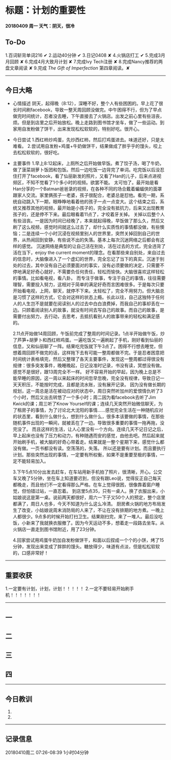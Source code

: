 # 标题：计划的重要性

#### 20180409   周一   天气：阴天，很冷

## To-Do

1.百词斩背单词216    ✔
2.运动40分钟    ✔
3.日记0408  ✘
4.火锅店打工    ✔
5.完成3月月回顾  ✘
6.完成4月大致月计划 ✘
7.完成Ivy Tech注册  ✘
8.完成Nancy推荐的两盘文章阅读 ✘
9.完成 *The Gift of Imperfection* 第四章阅读。✘


***
## 今日大略

* 心情描述
阴天，起得晚（8:12），深睡不好，整个人有些困困的。早上花了很长时间刷facebook，导致一整天周回顾没做完。中午困得不行，但为了早点做完时间统计，忍者没去睡，下午直接去了火锅店。出发之前心里有些沮丧，烦。但是到店里之后开始放松。晚上走路到图书馆才坐车，做了一些运动。到家用自发粉做了饼干，出来发现松松软软的，特别好吃。很开心。
* 今日尝试
1.西红柿炒鸡蛋，先炒西红柿，然后打鸡蛋进去。味道还好，只是太难看。
2.尝试用自发粉+鸡蛋+牛奶做饼干，结果做成了胖乎乎的馒头，咬上去松松软软的，很好吃。

* 主要事件
  1.早上8:12起床，上厕所之后开始做早饭。煮了饺子汤，喝了牛奶，做了菠菜胡萝卜饭团和包饭。然后一边吃饭一边背完了单词。吃完饭以后没忍住打开了facebook，看了仙丽新发的照片，又看了Han的儿子，后来点进视频区，不知不觉看了1个多小时的视频。欲罢不能。
  太可怕了。最开始是看Han分享的一个Batman爸爸录的视频，在各种不同的场合戴着蝙蝠侠的面罩跟家人交流。家里俩孩子一老婆，孩子很配合，老婆总是怼他。看完一期，系统自动跳入下一期，眼睁睁地看着他的孩子一点一点变大。这个结束之后，系统又推荐其他的视频，最开始是小孩子的，完全没有抵抗力，后来又出现教育孩子的，还是停不下来。最后眼看着11点了，才咬着牙关掉。
  关掉以后整个人有些沮丧。一是因为时间已经晚了，本来就起得晚，早饭做了那么久，然后又刷了这么视频，感觉时间就这么过去了，却什么实质性的事情都没做，有些懊恼；二是连续一个小时沉浸在视频里别人的世界里，突然关掉回到自己的世界，从热闹回到安静，有些说不出的失落。基本上每次沉迷网络之后都会有这样的感觉。
  沉迷网络是典型的让自己活在别处，活在过去的方式，完全违背了活在当下，enjoy the current moment的理念。在看那些来自别处，来自过去的信息时，大脑像进入了一个虚幻的世界，完全忘记了当下的真实。沉迷于别处的过去，其中没有自己必须要面对的事实，没有必须要做的决定，只需要不停地满足好奇心就好，不需要负任何责任，轻松而愉快。大脑很喜欢这样轻松的事情。比如看电视，看八卦。
  而专注于做事，专注于自己的事情，往往需要理智，需要投入努力，这相对于简单的满足好奇而言困难很多。于是每次只要开始看电视，上网，聊天，就停不下来。太轻松了，完全不用努力。但大脑总是习惯了这样的方式，它会对这样的状态上瘾。长此以往，自己这独特于任何人的人生岂不是就要在阅读别人的过去中白白浪费掉，而我自己的事却丢在一边。只顾着阅读别人的故事，就没有时间去写自己的故事。而自己的故事，是需要付出努力，去行动，去思考，去抵抗看别人的故事带来的轻松和满足感的。

  2.11点开始做14周回顾，午饭前完成了整周的时间记录。1点半开始做午饭，炒了芦笋+胡萝卜和西红柿鸡蛋。一遍吃饭又一遍刷起了手机，刚好看到仙丽的信息，又和仙丽聊了一阵。结果吃完饭就下午3点了。困得不行想去睡觉，但想着周回顾不做完的话，这样拖下去有可能一整周都做不完。于是忍者困意把时间统计表格填完，然后又整理了各天主要事件，发现这一整周都过得很没有规律：很多突发事件，晚睡晚起，日记没准时记录，书没有读，冥想没有做。感觉不是很好，跟13周完全不一样。
  好不容易开始的早起，因为晚上总是不能早睡的原因，这一周以来起床的时间忽早忽晚，完全没有规律，导致日记一天天积压，不能按时完成，且都是流水账，没有展开记录。
  因为没有做长期的规划，这一周总是活在被动应对的状态中，周日突然听加州的爱恨情仇听了3个小时，然后又出去转悠了一个多小时；周二因为看facebook去听了Jim Kwick的课；周三听了Know Yourself的课；连续几天突然开始微信聊天，为了租房子的事情，为了讨论北大沈阳的事情……感觉完全生活在一种随机应对的状态里，看到什么做什么，想到什么做什么，很多本该要做的事情，在那些随机事件出现的一瞬间，就被丢在了一边。导致很多重要的事情一拖再拖，没完没了。
  而且这样的生活，让人心里没有一个方向。连续几天不记日记之后，早上起床也没有了压力和动力，有种随遇而安的感觉，由他去吧。然后起来就开始刷手机，被大脑的好奇心带着走。结果就是一整个星期下来，感觉什么都没有做。一页书都没有读。空荡荡的，失落。
  所以还是要有计划。而且要执行计划。那些突然出现的事情，一定要有所权衡，如果不是重要至极的事情，一定不能轻易加入。

  3.下午5点10分出发去赶车，在车站用新手机拍了照片，很清晰，开心。公交车又晚了5分钟，坐在车上知道要迟到，但没有跟Leo说，觉得反正自己每天都晚走，而且他们不一定看得那么严格。在车上觉得很困，很像靠着窗户睡觉，但怕错过站，一直忍着。
  到店里5点35，只有一桌人。换了衣服出来，小姑娘说这是第一桌。说前两天都很好，周六一下子又50个人的预定，整个店里都满了，周日人也多，今天不知道为什么这么冷清。
  厨房煮火锅的地方布局发生了改变，小姑娘说周末消防局的人来了，不让在没有排期的地方煮。一晚上人都很少。9点多的时候开始打扫卫生。结果刚扫完，来了一堆人。最后没吃饭，小新来了我就换衣服撤了。因为今天运动不多，想着走一段路去坐车。从火锅店一直走到图书馆附近，用了23分钟。

  4.回家尝试用鸡蛋牛奶加自发粉做饼干，和面以后捏成一个个的小饼，烤了15分钟，发现出来变成了胖胖的馒头。糖放得少，味道有点淡，但是松松软软的，口感非常好！

***
## 重要收获

1.一定要有计划，计划，计划！！！！！
2.一定不要轻易开始刷手机！！！！！！！

***
## 一

## 二

## 三

## 四
***
## 今日教训

1.

2.

***
## 记录信息

20180410周二  07:26-08:39    1小时04分钟
